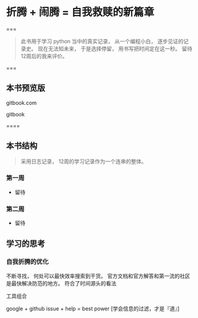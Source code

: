
# 折腾 + 闹腾 = 自我救赎的新篇章
===
 
> 此书用于学习 python 当中的真实记录， 从一个编程小白， 逐步见证的记录史。 现在无法知未来， 于是选择停留， 用书写把时间定在这一秒。 留待12周后的我来评价。

===

## 本书预览版

gitbook.com

gitbook

====

## 本书结构

> 采用日志记录， 12周的学习记录作为一个连串的整体。 

### 第一周

- 留待

### 第二周

- 留待

## 学习的思考

### 自我折腾的优化

不断寻找， 何处可以最快效率搜索到干货。 官方文档和官方解答和第一流的社区是最快解决防范的地方。 符合了时间源头的看法

工具组合

google + github issue + help = best power [学会信息的过滤，才是『道』]





